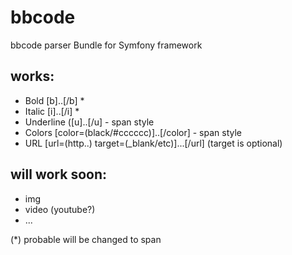 # bbcode
bbcode parser Bundle for Symfony framework


## works:
- Bold [b]..[/b] *
- Italic [i]..[/i] *
- Underline ([u]..[/u] - span style
- Colors [color=(black/#cccccc)]..[/color] - span style
- URL [url=(http..) target=(_blank/etc)]...[/url] (target is optional)

## will work soon:
- img
- video (youtube?)
- ...

(*) probable will be changed to span
